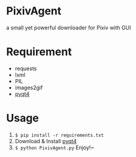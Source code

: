# PixivAgent
a small yet powerful downloader for Pixiv with GUI

# Requirement
- requests
- lxml
- PIL
- images2gif
- [pyqt4](http://www.riverbankcomputing.com/software/pyqt/download)

# Usage
1. `$ pip install -r requirements.txt`
2. Download & Install [pyqt4](http://www.riverbankcomputing.com/software/pyqt/download)
3. `$ python PixivAgent.py` Enjoy!~
